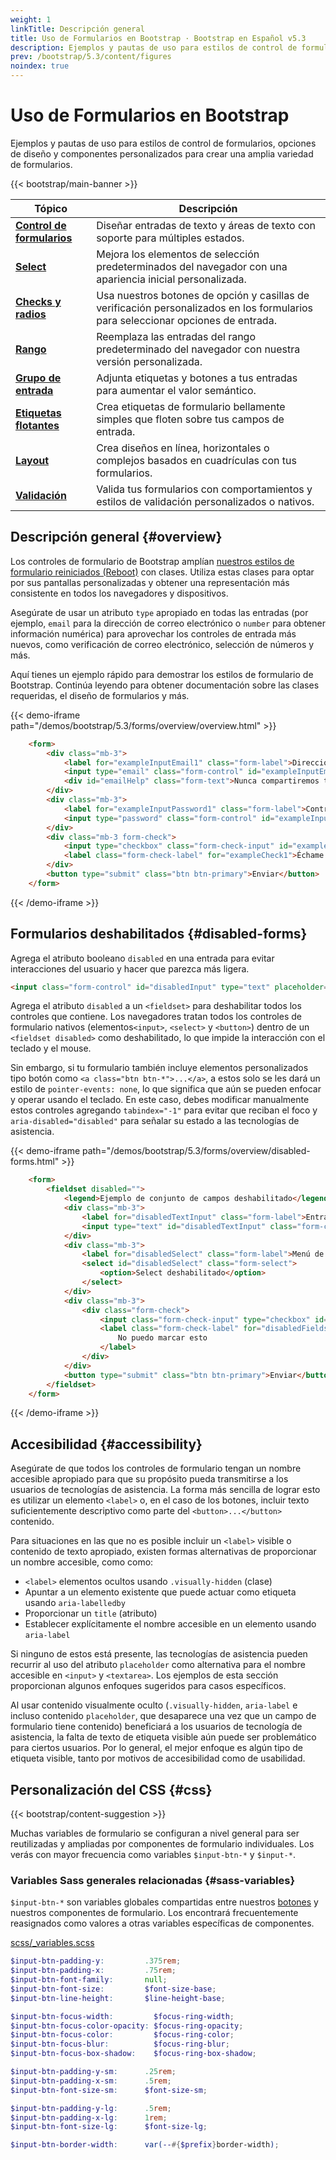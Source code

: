 ```yaml
---
weight: 1
linkTitle: Descripción general
title: Uso de Formularios en Bootstrap · Bootstrap en Español v5.3
description: Ejemplos y pautas de uso para estilos de control de formularios, opciones de diseño y componentes personalizados para crear una amplia variedad de formularios.
prev: /bootstrap/5.3/content/figures
noindex: true
---
```


# Uso de Formularios en Bootstrap

Ejemplos y pautas de uso para estilos de control de formularios, opciones de diseño y componentes personalizados para crear una amplia variedad de formularios.

{{< bootstrap/main-banner >}}

| <span class="mx-16">Tópico</span>                               | Descripción                                                                                                                       |
| --------------------------------------------------------------- | --------------------------------------------------------------------------------------------------------------------------------- |
| [**Control de formularios**](/bootstrap/5.3/forms/form-control) | Diseñar entradas de texto y áreas de texto con soporte para múltiples estados.                                                    |
| [**Select**](/bootstrap/5.3/forms/select)                       | Mejora los elementos de selección predeterminados del navegador con una apariencia inicial personalizada.                         |
| [**Checks y radios**](/bootstrap/5.3/forms/checks-radios)       | Usa nuestros botones de opción y casillas de verificación personalizados en los formularios para seleccionar opciones de entrada. |
| [**Rango**](/bootstrap/5.3/forms/range)                         | Reemplaza las entradas del rango predeterminado del navegador con nuestra versión personalizada.                                  |
| [**Grupo de entrada**](/bootstrap/5.3/forms/input-group)        | Adjunta etiquetas y botones a tus entradas para aumentar el valor semántico.                                                      |
| [**Etiquetas flotantes**](/bootstrap/5.3/forms/floating-labels) | Crea etiquetas de formulario bellamente simples que floten sobre tus campos de entrada.                                           |
| [**Layout**](/bootstrap/5.3/forms/layout)                       | Crea diseños en línea, horizontales o complejos basados en cuadrículas con tus formularios.                                       |
| [**Validación**](/bootstrap/5.3/forms/validation)               | Valida tus formularios con comportamientos y estilos de validación personalizados o nativos.                                      |

Descripción general {#overview}
--------------------------------

Los controles de formulario de Bootstrap amplían [nuestros estilos de formulario reiniciados (Reboot)](/bootstrap/5.3/content/reboot/#forms) con clases. Utiliza estas clases para optar por sus pantallas personalizadas y obtener una representación más consistente en todos los navegadores y dispositivos.

Asegúrate de usar un atributo `type` apropiado en todas las entradas (por ejemplo, `email` para la dirección de correo electrónico o `number` para obtener información numérica) para aprovechar los controles de entrada más nuevos, como verificación de correo electrónico, selección de números y más.

Aquí tienes un ejemplo rápido para demostrar los estilos de formulario de Bootstrap. Continúa leyendo para obtener documentación sobre las clases requeridas, el diseño de formularios y más.

{{< demo-iframe path="/demos/bootstrap/5.3/forms/overview/overview.html" >}}
```html {filename="HTML"}
    <form>
        <div class="mb-3">
            <label for="exampleInputEmail1" class="form-label">Dirección de correo electrónico</label>
            <input type="email" class="form-control" id="exampleInputEmail1" aria-describedby="emailHelp">
            <div id="emailHelp" class="form-text">Nunca compartiremos tu correo electrónico con nadie más.</div>
        </div>
        <div class="mb-3">
            <label for="exampleInputPassword1" class="form-label">Contraseña</label>
            <input type="password" class="form-control" id="exampleInputPassword1">
        </div>
        <div class="mb-3 form-check">
            <input type="checkbox" class="form-check-input" id="exampleCheck1">
            <label class="form-check-label" for="exampleCheck1">Échame un vistazo</label>
        </div>
        <button type="submit" class="btn btn-primary">Enviar</button>
    </form>
```
{{< /demo-iframe >}}

Formularios deshabilitados {#disabled-forms}
---------------------------------------------

Agrega el atributo booleano `disabled` en una entrada para evitar interacciones del usuario y hacer que parezca más ligera.

```html {filename="HTML"}
<input class="form-control" id="disabledInput" type="text" placeholder="Disabled input here..." disabled>
```

Agrega el atributo `disabled` a un `<fieldset>` para deshabilitar todos los controles que contiene. Los navegadores tratan todos los controles de formulario nativos (elementos`<input>`, `<select>` y `<button>`) dentro de un `<fieldset disabled>` como deshabilitado, lo que impide la interacción con el teclado y el mouse.

Sin embargo, si tu formulario también incluye elementos personalizados tipo botón como `<a class="btn btn-*">...</a>`, a estos solo se les dará un estilo de `pointer-events: none`, lo que significa que aún se pueden enfocar y operar usando el teclado. En este caso, debes modificar manualmente estos controles agregando `tabindex="-1"` para evitar que reciban el foco y `aria-disabled="disabled"` para señalar su estado a las tecnologías de asistencia.

{{< demo-iframe path="/demos/bootstrap/5.3/forms/overview/disabled-forms.html" >}}
```html {filename="HTML"}
    <form>
        <fieldset disabled="">
            <legend>Ejemplo de conjunto de campos deshabilitado</legend>
            <div class="mb-3">
                <label for="disabledTextInput" class="form-label">Entrada deshabilitada</label>
                <input type="text" id="disabledTextInput" class="form-control" placeholder="Disabled input">
            </div>
            <div class="mb-3">
                <label for="disabledSelect" class="form-label">Menú de selección deshabilitado</label>
                <select id="disabledSelect" class="form-select">
                    <option>Select deshabilitado</option>
                </select>
            </div>
            <div class="mb-3">
                <div class="form-check">
                    <input class="form-check-input" type="checkbox" id="disabledFieldsetCheck" disabled="">
                    <label class="form-check-label" for="disabledFieldsetCheck">
                        No puedo marcar esto
                    </label>
                </div>
            </div>
            <button type="submit" class="btn btn-primary">Enviar</button>
        </fieldset>
    </form>
```
{{< /demo-iframe >}}

Accesibilidad {#accessibility}
-------------------------------

Asegúrate de que todos los controles de formulario tengan un nombre accesible apropiado para que su propósito pueda transmitirse a los usuarios de tecnologías de asistencia. La forma más sencilla de lograr esto es utilizar un elemento `<label>` o, en el caso de los botones, incluir texto suficientemente descriptivo como parte del `<button>...</button>` contenido.

Para situaciones en las que no es posible incluir un `<label>` visible o contenido de texto apropiado, existen formas alternativas de proporcionar un nombre accesible, como como:

* `<label>` elementos ocultos usando `.visually-hidden` (clase)
* Apuntar a un elemento existente que puede actuar como etiqueta usando `aria-labelledby`
* Proporcionar un `title` (atributo)
* Establecer explícitamente el nombre accesible en un elemento usando `aria-label`

Si ninguno de estos está presente, las tecnologías de asistencia pueden recurrir al uso del atributo `placeholder` como alternativa para el nombre accesible en `<input>` y `<textarea>`. Los ejemplos de esta sección proporcionan algunos enfoques sugeridos para casos específicos.

Al usar contenido visualmente oculto (`.visually-hidden`, `aria-label` e incluso contenido `placeholder`, que desaparece una vez que un campo de formulario tiene contenido) beneficiará a los usuarios de tecnología de asistencia, la falta de texto de etiqueta visible aún puede ser problemático para ciertos usuarios. Por lo general, el mejor enfoque es algún tipo de etiqueta visible, tanto por motivos de accesibilidad como de usabilidad.

Personalización del CSS {#css}
-----------

{{< bootstrap/content-suggestion >}}

Muchas variables de formulario se configuran a nivel general para ser reutilizadas y ampliadas por componentes de formulario individuales. Los verás con mayor frecuencia como variables `$input-btn-*` y `$input-*`.

### Variables Sass generales relacionadas {#sass-variables}

`$input-btn-*` son variables globales compartidas entre nuestros [botones](/bootstrap/5.3/components/buttons) y nuestros componentes de formulario. Los encontrará frecuentemente reasignados como valores a otras variables específicas de componentes.

[scss/_variables.scss](https://github.com/twbs/bootstrap/blob/v5.3.2/scss/_variables.scss)

```scss {filename="scss/_variables.scss"}
$input-btn-padding-y:         .375rem;
$input-btn-padding-x:         .75rem;
$input-btn-font-family:       null;
$input-btn-font-size:         $font-size-base;
$input-btn-line-height:       $line-height-base;

$input-btn-focus-width:         $focus-ring-width;
$input-btn-focus-color-opacity: $focus-ring-opacity;
$input-btn-focus-color:         $focus-ring-color;
$input-btn-focus-blur:          $focus-ring-blur;
$input-btn-focus-box-shadow:    $focus-ring-box-shadow;

$input-btn-padding-y-sm:      .25rem;
$input-btn-padding-x-sm:      .5rem;
$input-btn-font-size-sm:      $font-size-sm;

$input-btn-padding-y-lg:      .5rem;
$input-btn-padding-x-lg:      1rem;
$input-btn-font-size-lg:      $font-size-lg;

$input-btn-border-width:      var(--#{$prefix}border-width);
```